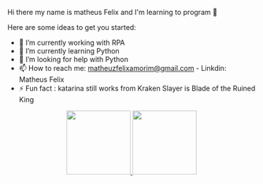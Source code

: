 Hi there my name is matheus Felix and I'm learning to program 👋

Here are some ideas to get you started:

- 🔭 I’m currently working with RPA
- 🌱 I’m currently learning Python
- 🤔 I’m looking for help with Python
- 📫 How to reach me: matheuzfelixamorim@gmail.com - Linkdin: Matheus Felix
- ⚡ Fun fact : katarina still works from Kraken Slayer is Blade of the Ruined King


<div align="center">
  <a href="https://github.com/MatheuzFelix">
  <img height="130em" src="https://github-readme-stats.vercel.app/api?username=MatheuzFelix&show_icons=true&theme=chartreuse-dark&include_all_commits=true&count_private=true"/>
  <img height="130em" src="https://github-readme-stats.vercel.app/api/top-langs/?username=MatheuzFelix&layout=compact&langs_count=7&theme=chartreuse-dark"/>
</div>


